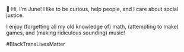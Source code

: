 👋 Hi, I'm June!
I like to be curious, help people, and I care about social justice.

I enjoy (forgetting all my old knowledge of) math, (attempting to make) games, and (making ridiculous sounding) music!

#BlackTransLivesMatter
